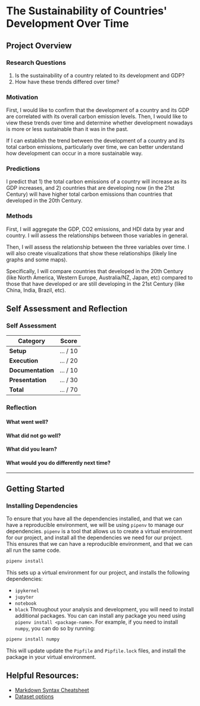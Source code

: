 # The Sustainability of Countries' Development Over Time

## Project Overview

### Research Questions
1) Is the sustainability of a country related to its development and GDP?
2) How have these trends differed over time?

### Motivation
First, I would like to confirm that the development of a country and its GDP are correlated with its overall carbon emission levels.
Then, I would like to view these trends over time and determine whether development nowadays is more or less sustainable than it was in the past.

If I can establish the trend between the development of a country and its total carbon emissions, particularly over time, we can better understand how development can occur in a more sustainable way.

### Predictions

I predict that 1) the total carbon emissions of a country will increase as its GDP increases, and 2) countries that are developing now (in the 21st Century) will have higher total carbon emissions than countries that developed in the 20th Century.

### Methods

First, I will aggregate the GDP, CO2 emissions, and HDI data by year and country.
I will assess the relationships between those variables in general.

Then, I will assess the relationship between the three variables over time. I will also create visualizations that show these relationships (likely line graphs and some maps).

Specifically, I will compare countries that developed in the 20th Century (like North America, Western Europe, Australia/NZ, Japan, etc) compared to those that have developed or are still developing in the 21st Century (like China, India, Brazil, etc).

## Self Assessment and Reflection

<!-- Edit the following section with your self assessment and reflection -->

### Self Assessment
<!-- Replace the (...) with your score -->

| Category          | Score    |
| ----------------- | -------- |
| **Setup**         | ... / 10 |
| **Execution**     | ... / 20 |
| **Documentation** | ... / 10 |
| **Presentation**  | ... / 30 |
| **Total**         | ... / 70 |

### Reflection
<!-- Edit the following section with your reflection -->

#### What went well?
#### What did not go well?
#### What did you learn?
#### What would you do differently next time?

---

## Getting Started
### Installing Dependencies

To ensure that you have all the dependencies installed, and that we can have a reproducible environment, we will be using `pipenv` to manage our dependencies. `pipenv` is a tool that allows us to create a virtual environment for our project, and install all the dependencies we need for our project. This ensures that we can have a reproducible environment, and that we can all run the same code.

```bash
pipenv install
```

This sets up a virtual environment for our project, and installs the following dependencies:

- `ipykernel`
- `jupyter`
- `notebook`
- `black`
  Throughout your analysis and development, you will need to install additional packages. You can can install any package you need using `pipenv install <package-name>`. For example, if you need to install `numpy`, you can do so by running:

```bash
pipenv install numpy
```

This will update update the `Pipfile` and `Pipfile.lock` files, and install the package in your virtual environment.

## Helpful Resources:
* [Markdown Syntax Cheatsheet](https://docs.github.com/en/get-started/writing-on-github/getting-started-with-writing-and-formatting-on-github/basic-writing-and-formatting-syntax)
* [Dataset options](https://it4063c.github.io/guides/datasets)